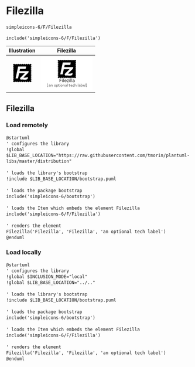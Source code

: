 # Filezilla


```text
simpleicons-6/F/Filezilla
```

```text
include('simpleicons-6/F/Filezilla')
```



| Illustration | Filezilla |
| :---: | :---: |
| ![illustration for Illustration](../../simpleicons-6/F/Filezilla.png) | ![illustration for Filezilla](../../simpleicons-6/F/Filezilla.Local.png) |




## Filezilla

### Load remotely
```plantuml
@startuml
' configures the library
!global $LIB_BASE_LOCATION="https://raw.githubusercontent.com/tmorin/plantuml-libs/master/distribution"

' loads the library's bootstrap
!include $LIB_BASE_LOCATION/bootstrap.puml

' loads the package bootstrap
include('simpleicons-6/bootstrap')

' loads the Item which embeds the element Filezilla
include('simpleicons-6/F/Filezilla')

' renders the element
Filezilla('Filezilla', 'Filezilla', 'an optional tech label')
@enduml
```

### Load locally
```plantuml
@startuml
' configures the library
!global $INCLUSION_MODE="local"
!global $LIB_BASE_LOCATION="../.."

' loads the library's bootstrap
!include $LIB_BASE_LOCATION/bootstrap.puml

' loads the package bootstrap
include('simpleicons-6/bootstrap')

' loads the Item which embeds the element Filezilla
include('simpleicons-6/F/Filezilla')

' renders the element
Filezilla('Filezilla', 'Filezilla', 'an optional tech label')
@enduml
```

